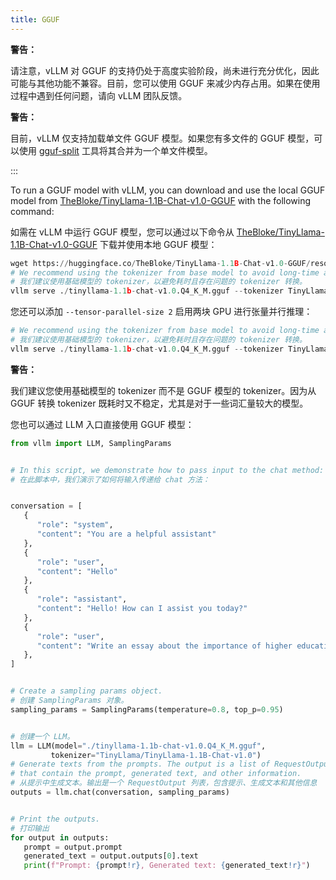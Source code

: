 ```yaml
---
title: GGUF
---
```



**警告：**

请注意，vLLM 对 GGUF 的支持仍处于高度实验阶段，尚未进行充分优化，因此可能与其他功能不兼容。目前，您可以使用 GGUF 来减少内存占用。如果在使用过程中遇到任何问题，请向 vLLM 团队反馈。  


**警告：**

目前，vLLM 仅支持加载单文件 GGUF 模型。如果您有多文件的 GGUF 模型，可以使用 [gguf-split](https://github.com/ggerganov/llama.cpp/pull/6135) 工具将其合并为一个单文件模型。  

 :::

To run a GGUF model with vLLM, you can download and use the local GGUF model from [TheBloke/TinyLlama-1.1B-Chat-v1.0-GGUF](https://huggingface.co/TheBloke/TinyLlama-1.1B-Chat-v1.0-GGUF) with the following command:

如需在 vLLM 中运行 GGUF 模型，您可以通过以下命令从 [TheBloke/TinyLlama-1.1B-Chat-v1.0-GGUF](https://huggingface.co/TheBloke/TinyLlama-1.1B-Chat-v1.0-GGUF) 下载并使用本地 GGUF 模型：

```python
wget https://huggingface.co/TheBloke/TinyLlama-1.1B-Chat-v1.0-GGUF/resolve/main/tinyllama-1.1b-chat-v1.0.Q4_K_M.gguf
# We recommend using the tokenizer from base model to avoid long-time and buggy tokenizer conversion.
# 我们建议使用基础模型的 tokenizer，以避免耗时且存在问题的 tokenizer 转换。
vllm serve ./tinyllama-1.1b-chat-v1.0.Q4_K_M.gguf --tokenizer TinyLlama/TinyLlama-1.1B-Chat-v1.0
```


您还可以添加 `--tensor-parallel-size 2` 启用两块 GPU 进行张量并行推理：

```python
# We recommend using the tokenizer from base model to avoid long-time and buggy tokenizer conversion.
# 我们建议使用基础模型的 tokenizer，以避免耗时且存在问题的 tokenizer 转换。
vllm serve ./tinyllama-1.1b-chat-v1.0.Q4_K_M.gguf --tokenizer TinyLlama/TinyLlama-1.1B-Chat-v1.0 --tensor-parallel-size 2
```


**警告：**

我们建议您使用基础模型的 tokenizer 而不是 GGUF 模型的 tokenizer。因为从 GGUF 转换 tokenizer 既耗时又不稳定，尤其是对于一些词汇量较大的模型。  


您也可以通过 LLM 入口直接使用 GGUF 模型：

```python
from vllm import LLM, SamplingParams


# In this script, we demonstrate how to pass input to the chat method:
# 在此脚本中，我们演示了如何将输入传递给 chat 方法：


conversation = [
   {
      "role": "system",
      "content": "You are a helpful assistant"
   },
   {
      "role": "user",
      "content": "Hello"
   },
   {
      "role": "assistant",
      "content": "Hello! How can I assist you today?"
   },
   {
      "role": "user",
      "content": "Write an essay about the importance of higher education.",
   },
]


# Create a sampling params object.
# 创建 SamplingParams 对象。
sampling_params = SamplingParams(temperature=0.8, top_p=0.95)


# 创建一个 LLM。
llm = LLM(model="./tinyllama-1.1b-chat-v1.0.Q4_K_M.gguf",
         tokenizer="TinyLlama/TinyLlama-1.1B-Chat-v1.0")
# Generate texts from the prompts. The output is a list of RequestOutput objects
# that contain the prompt, generated text, and other information.
# 从提示中生成文本。输出是一个 RequestOutput 列表，包含提示、生成文本和其他信息
outputs = llm.chat(conversation, sampling_params)


# Print the outputs.
# 打印输出
for output in outputs:
   prompt = output.prompt
   generated_text = output.outputs[0].text
   print(f"Prompt: {prompt!r}, Generated text: {generated_text!r}")
```


